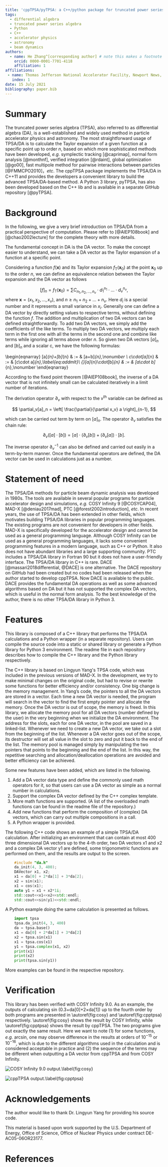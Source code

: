 ```yaml
---
title: 'cppTPSA/pyTPSA: a C++/python package for truncated power series algebra'
tags:
  - differential algebra
  - truncated power series algebra
  - Python
  - C++
  - accelerator physics
  - astronomy
  - beam dynamics
authors:
  - name: He Zhang^[corresponding author] # note this makes a footnote saying 'co-first author'
    orcid: 0000-0001-7701-4118
    affiliation: 1 
affiliations:
 - name: Thomas Jefferson National Accelerator Facility, Newport News, VA 23606, USA
   index: 1
date: 15 July 2021
bibliography: paper.bib
---
```


# Summary

The truncated power series algebra (TPSA), also referred to as differential algebra (DA), is a well-established and widely used method in particle accelerator physics and astronomy. The most straightforward usage of TPSA/DA is to calculate the Taylor expansion  of a given function at a specific point up to order $n$, based on which more sophisticated methods have been developed, *e.g.* symplectic tracking [@caprimap], normal form analysis [@monthnf], verified integration [@rdaint], global optimization [@go00], fast multipole method for pairwise interactions between particles [@FMMCPO2010]，*etc*.  The cppTPSA package implements the TPSA/DA in C++11 and provides the developers a convenient library to build the advanced TPSA/DA-based method. A Python 3 library, pyTPSA, has also been developed based on the C++ lib and is available in a separate GitHub repository [@pyTPSA].  

# Background

In the following, we give a very brief introduction on TPSA/DA from a practical perspective of computation. Please refer to [@AIEP108book] and [@chao2002lecture] for the complete theory with more details. 

The fundamental concept in DA is the DA vector. To make the concept easier to understand, we can take a DA vector as the Taylor expansion of a function at a specific point.  

Considering a function $f(\mathbf{x})$ and its Taylor expansion $f_{\mathrm{T}}(\mathbf{x}_0)$  at the point $\mathbf{x}_0$ up to the order $n$, we can define  an equivalence relation between the Taylor expansion and the DA vector as follows

$$ [f]_n = f_{\mathrm{T}}(\mathbf{x}_0) = \sum {C_{n_1,n_2, ..., n_v}} \cdot d_1^{n_1} \cdot \dots \cdot d_v^{n_v}, $$ where $\mathbf{x} = (x_1, x_2, \dots, x_v)$, and $n \ge n_1 + n_2 + \dots + n_v$. Here $d_i$ is a special number and it represents a small variance in $x_i$. Generally one can define a DA vector by directly setting values to respective terms, without defining the function $f$. The addition and multiplication of two DA vectors can be defined straightforwardly. To add two DA vectors, we simply add  the coefficients of the like terms. To multiply two DA vectors, we multiply each term in the first one with all the terms in the second one and combine like terms while ignoring all terms above order $n$. So given two DA vectors $[a]_n$ and $[b]_n$ and a scalar c, we have the following formulas:

\begin{eqnarray}
[a]_{n}+[b]_{n} & := & [a+b]_{n},\nonumber \\
c\cdot[a]_{n} & := & [c\cdot a]_{n},\label{eq:addmlt}\\
{}[a]_{n}\cdot[b]_{n} & := & [a\cdot b]_{n},\nonumber 
\end{eqnarray}

According to the fixed point theorem [@AIEP108book], the inverse of a DA vector that is not infinitely small can be calculated iteratively in a limit number of iterations. 

The derivation operator $\partial_v$ with respect to the $v^{\mathrm{th}}$ variable can be defined as 

$$ \partial_v[a]_n = \left[ \frac{\partial}{\partial x_v} a \right]_{n-1}, $$

which can be carried out term by term on $[a]_n$. The operator $\partial_v$ satisfies the chain rule:

$$ \partial_v([a]\cdot [b]) = [a]\cdot (\partial_v [b]) + (\partial_v [a])\cdot [b]. $$

The inverse operator $\partial^{-1}_v$ can also be defined and carried out easily in a term-by-term manner. Once the fundamental operators are defined, the DA vector can be used in calculations just as a number. 

# Statement of need

The TPSA/DA methods for particle beam dynamic analysis was developed in 1980s. The tools are available in several popular programs for particle accelerator design and simulations, *e.g.* COSY Infinity 9 [@COSYCAP04], MAD-X [@deniau2017mad], PTC [@forest2002introduction], *etc*. In recent years, the use of TPSA/DA has been extended in other fields, which motivates building TPSA/DA libraries in popular programming languages. The existing programs are not convenient for developers in other fields. MAD-X is specifically developed for the accelerator design and cannot be used as a general programming language. Although COSY Infinity can be used as a general programming languages, it lacks some convenient programming features in a modern language, such as C++ or Python. It also does not have abundant libraries and  a large supporting community. PTC includes a TPSA/DA library in Fortran 90 but it does not have a user-friendly interface. The TPSA/DA library in C++ is rare. DACE [@massari2018differential, @DACE] is one alternative. The DACE repository on GitHub had been created but no codes had been released when the author started to develop cppTPSA. Now DACE is available to the public. DACE provides the fundamental DA operations as well as some advanced algorithms based on DA but it has not supported the complex DA vectors, which is useful in the normal form analysis. To the best knowledge of the author, there is no other TPSA/DA library in Python 3. 

# Features

This library is composed of a C++ library that performs the TPSA/DA calculations and a Python wrapper (in a separate repository). Users can compile the source code into a static or shared library or generate a Python library for Python 3 environment.  The readme file in each repository describes how to compile the C++ library and the Python library respectively. 



The C++ library is based on Lingyun Yang's TPSA code, which was included in the previous versions of MAD-X. In the development, we try to make minimal changes on the original code, but had to revise or rewrite some functions for better efficiency and/or consistency.  One big change is the memory management. In Yang’s code, the pointers to all the DA vectors are stored in a vector. Each time a new DA vector is needed, the program will search in the vector to find the first empty pointer and allocate the memory. Once the DA vector is out of scope, the memory is freed. In this library, we allocate the memory pool for all DA vectors (number defined by the user) in the very beginning when we initialize the DA environment. The address for the slots, each for one DA vector, in the pool are saved in a linked-list. Whenever we need to create a new DA vector, we take out a slot from the beginning of the list. Whenever a DA vector goes out of the scope, its destructor will set all value in the slot to zero and put it back to the end of the list. The memory pool is managed simply by manipulating the two pointers that points to the beginning and the end of the list. In this way, the repetitive searching and allocation/deallocation operations are avoided and better efficiency can be achieved.



Some new features have been added, which are listed in the following. 

1. Add a DA vector data type and define the commonly used math operators for it, so that users can use a DA vector as simple as a normal number in calculations. 
2. Support the complex DA vector defined by the C++ complex template. 
3. More math functions are supported. (A list of the overloaded math functions can be found in the readme file of the repository.) 
4. Add new functions that perform the composition of (complex) DA vectors, which can carry out multiple compositions in a call. 
5. A Python wrapper is provided. 



The following C++ code shows an example of a simple TPSA/DA calculation. After initializing an environment that can contain at most 400 three dimensional DA vectors up to the 4-th order, two DA vectors x1 and x2 and a complex DA vector y1 are defined, some trigonometric functions are performed on them, and the results are output to the screen. 

```c++
    #include "da.h"
    da_init(4, 3, 400);
    DAVector x1, x2;
    x1 = da[0] + 2*da[1] + 3*da[2];
    x2 = sin(x1);
    x1 = cos(x1);
    auto y1 = x1 + x2*1i;
    std::cout<<x1<<x2<<std::endl;
    std::cout<<sin(y1)<<std::endl;
```



A Python example doing the same calculation is presented as follows. 

```python
    import tpsa
    tpsa.da_init(4, 3, 400)
    da = tpsa.base()
    x1 = da[0] + 2*da[1] + 3*da[2]
    x2 = tpsa.sin(x1)
    x1 = tpsa.cos(x1)
    y1 = tpsa.complex(x1, x2)
    print(x1)
    print(x2)
    print(tpsa.sin(y1))
```

More examples can be found in the respective repository. 


# Verification

This library has been verified with COSY Infinity 9.0. As an example, the outputs of calculating sin (0.3+da[0]+2×da[1]) up to the fourth order by both programs are presented in \autoref{fig:cosy} and  \autoref{fig:cpptpsa} respectively. \autoref{fig:cosy} shows the result by COSY Infinity, while \autoref{fig:cpptpsa} shows the result by cppTPSA. The two programs give out exactly the same result. Here we want to note (1) for some functions, *e.g.* arcsin, one may observe difference in the results at orders of $10^{-15}$ or $10^{-16}$, which is due to the different algorithms used in the calculation and is considered acceptable in practice and (2) the sequence of the terms may be different when outputting a DA vector from cppTPSA and from COSY Infinity. 



![COSY Infinity 9.0 output.\label{fig:cosy}](cosy-output.png)

![cppTPSA output.\label{fig:cpptpsa}](cppTPSA-output.png)

# Acknowledgements

The author would like to thank Dr. Lingyun Yang for providing his source code. 

This material is based upon work supported by the U.S. Department of Energy, Office of Science, Office of Nuclear Physics under contract DE-AC05-06OR23177.



# References

